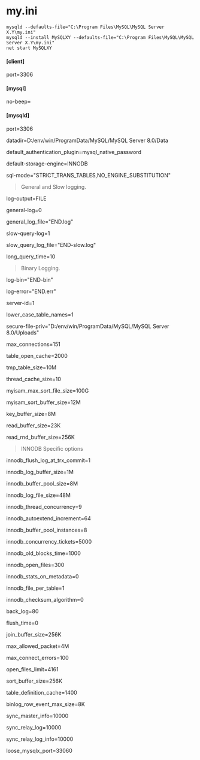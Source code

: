 # my.ini

```
mysqld --defaults-file="C:\Program Files\MySQL\MySQL Server X.Y\my.ini"
mysqld --install MySQLXY --defaults-file="C:\Program Files\MySQL\MySQL Server X.Y\my.ini"
net start MySQLXY
```



#### [client]

port=3306



#### [mysql]

no-beep=



#### [mysqld]

port=3306

datadir=D:/env/win/ProgramData/MySQL/MySQL Server 8.0/Data

default_authentication_plugin=mysql_native_password

default-storage-engine=INNODB

sql-mode="STRICT_TRANS_TABLES,NO_ENGINE_SUBSTITUTION"



> General and Slow logging.

log-output=FILE

general-log=0

general_log_file="END.log"

slow-query-log=1

slow_query_log_file="END-slow.log"

long_query_time=10



> Binary Logging.

log-bin="END-bin"

log-error="END.err"

server-id=1

lower_case_table_names=1

secure-file-priv="D:/env/win/ProgramData/MySQL/MySQL Server 8.0/Uploads"

max_connections=151

table_open_cache=2000

tmp_table_size=10M

thread_cache_size=10

myisam_max_sort_file_size=100G

myisam_sort_buffer_size=12M

key_buffer_size=8M

read_buffer_size=23K

read_rnd_buffer_size=256K



> INNODB Specific options

innodb_flush_log_at_trx_commit=1

innodb_log_buffer_size=1M

innodb_buffer_pool_size=8M

innodb_log_file_size=48M

innodb_thread_concurrency=9

innodb_autoextend_increment=64

innodb_buffer_pool_instances=8

innodb_concurrency_tickets=5000

innodb_old_blocks_time=1000

innodb_open_files=300

innodb_stats_on_metadata=0

innodb_file_per_table=1

innodb_checksum_algorithm=0



back_log=80

flush_time=0

join_buffer_size=256K

max_allowed_packet=4M

max_connect_errors=100

open_files_limit=4161

sort_buffer_size=256K

table_definition_cache=1400

binlog_row_event_max_size=8K

sync_master_info=10000

sync_relay_log=10000

sync_relay_log_info=10000

loose_mysqlx_port=33060

